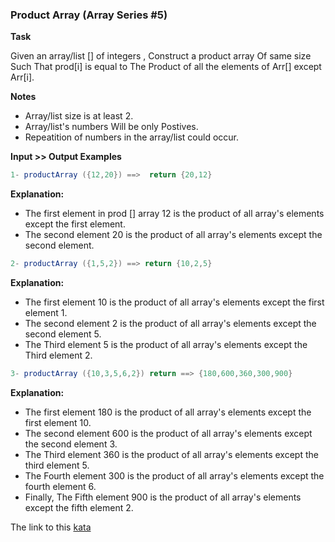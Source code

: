 ### Product Array (Array Series #5)  

**Task**  

Given an array/list [] of integers , Construct a product array Of same size Such That prod[i] is equal to The Product of all the elements of Arr[] except Arr[i].

**Notes**  
* Array/list size is at least 2.  
* Array/list's numbers Will be only Postives.  
* Repeatition of numbers in the array/list could occur.  

**Input >> Output Examples**  
```java
1- productArray ({12,20}) ==>  return {20,12}  
```
**Explanation:**  
* The first element in prod [] array 12 is the product of all array's elements except the first element.  
* The second element 20 is the product of all array's elements except the second element.  
```java
2- productArray ({1,5,2}) ==> return {10,2,5}  
```
**Explanation:**  
* The first element 10 is the product of all array's elements except the first element 1.  
* The second element 2 is the product of all array's elements except the second element 5.  
* The Third element 5 is the product of all array's elements except the Third element 2.  
```java
3- productArray ({10,3,5,6,2}) return ==> {180,600,360,300,900}  
```
**Explanation:**  
* The first element 180 is the product of all array's elements except the first element 10.  
* The second element 600 is the product of all array's elements except the second element 3.  
* The Third element 360 is the product of all array's elements except the third element 5.  
* The Fourth element 300 is the product of all array's elements except the fourth element 6.  
* Finally, The Fifth element 900 is the product of all array's elements except the fifth element 2.  

The link to this [kata](https://www.codewars.com/kata/product-array-array-series-number-5/java)

